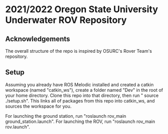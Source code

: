 <h1>2021/2022 Oregon State University Underwater ROV Repository</h1>

## Acknowledgements

The overall structure of the repo is inspired by OSURC's Rover Team's repository.

## Setup
Assuming you already have ROS Melodic installed and created a catkin workspace (named "catkin_ws"), create a folder named "Dev" in the root of your home directory. Clone this repo into that directory, then run " source ./setup.sh". This links all of packages from this repo into catkin_ws, and sources the workspace for you.

For launching the ground station, run "roslaunch rov_main ground_station.launch". For launching the ROV, run "roslaunch rov_main rov.launch".
